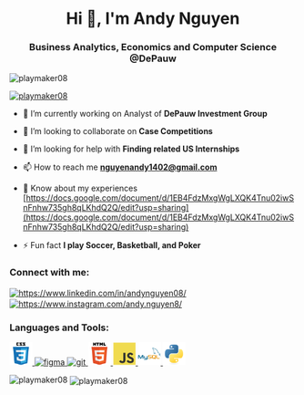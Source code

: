 <h1 align="center">Hi 👋, I'm Andy Nguyen</h1>
<h3 align="center">Business Analytics, Economics and Computer Science @DePauw</h3>

<p align="left"> <img src="https://komarev.com/ghpvc/?username=playmaker08&label=Profile%20views&color=0e75b6&style=flat" alt="playmaker08" /> </p>

<p align="left"> <a href="https://github.com/ryo-ma/github-profile-trophy"><img src="https://github-profile-trophy.vercel.app/?username=playmaker08" alt="playmaker08" /></a> </p>

- 🔭 I’m currently working on Analyst of **DePauw Investment Group**

- 👯 I’m looking to collaborate on **Case Competitions**

- 🤝 I’m looking for help with **Finding related US Internships**

- 📫 How to reach me **nguyenandy1402@gmail.com**

- 📄 Know about my experiences [https://docs.google.com/document/d/1EB4FdzMxgWgLXQK4Tnu02iwSnFnhw735gh8qLKhdQ2Q/edit?usp=sharing](https://docs.google.com/document/d/1EB4FdzMxgWgLXQK4Tnu02iwSnFnhw735gh8qLKhdQ2Q/edit?usp=sharing)

- ⚡ Fun fact **I play Soccer, Basketball, and Poker**

<h3 align="left">Connect with me:</h3>
<p align="left">
<a href="https://linkedin.com/in/https://www.linkedin.com/in/andynguyen08/" target="blank"><img align="center" src="https://raw.githubusercontent.com/rahuldkjain/github-profile-readme-generator/master/src/images/icons/Social/linked-in-alt.svg" alt="https://www.linkedin.com/in/andynguyen08/" height="30" width="40" /></a>
<a href="https://instagram.com/https://www.instagram.com/andy.nguyen8/" target="blank"><img align="center" src="https://raw.githubusercontent.com/rahuldkjain/github-profile-readme-generator/master/src/images/icons/Social/instagram.svg" alt="https://www.instagram.com/andy.nguyen8/" height="30" width="40" /></a>
</p>

<h3 align="left">Languages and Tools:</h3>
<p align="left"> <a href="https://www.w3schools.com/css/" target="_blank" rel="noreferrer"> <img src="https://raw.githubusercontent.com/devicons/devicon/master/icons/css3/css3-original-wordmark.svg" alt="css3" width="40" height="40"/> </a> <a href="https://www.figma.com/" target="_blank" rel="noreferrer"> <img src="https://www.vectorlogo.zone/logos/figma/figma-icon.svg" alt="figma" width="40" height="40"/> </a> <a href="https://git-scm.com/" target="_blank" rel="noreferrer"> <img src="https://www.vectorlogo.zone/logos/git-scm/git-scm-icon.svg" alt="git" width="40" height="40"/> </a> <a href="https://www.w3.org/html/" target="_blank" rel="noreferrer"> <img src="https://raw.githubusercontent.com/devicons/devicon/master/icons/html5/html5-original-wordmark.svg" alt="html5" width="40" height="40"/> </a> <a href="https://developer.mozilla.org/en-US/docs/Web/JavaScript" target="_blank" rel="noreferrer"> <img src="https://raw.githubusercontent.com/devicons/devicon/master/icons/javascript/javascript-original.svg" alt="javascript" width="40" height="40"/> </a> <a href="https://www.mysql.com/" target="_blank" rel="noreferrer"> <img src="https://raw.githubusercontent.com/devicons/devicon/master/icons/mysql/mysql-original-wordmark.svg" alt="mysql" width="40" height="40"/> </a> <a href="https://www.python.org" target="_blank" rel="noreferrer"> <img src="https://raw.githubusercontent.com/devicons/devicon/master/icons/python/python-original.svg" alt="python" width="40" height="40"/> </a> </p>

<p><img align="left" src="https://github-readme-stats.vercel.app/api/top-langs?username=playmaker08&show_icons=true&locale=en&layout=compact" alt="playmaker08" /></p>

<p>&nbsp;<img align="center" src="https://github-readme-stats.vercel.app/api?username=playmaker08&show_icons=true&locale=en" alt="playmaker08" /></p>
